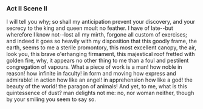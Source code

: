 ### Act II Scene II
I will tell you why; so shall my anticipation
prevent your discovery, and your secrecy to the king
and queen moult no feather. I have of late--but
wherefore I know not--lost all my mirth, forgone all
custom of exercises; and indeed it goes so heavily
with my disposition that this goodly frame, the
earth, seems to me a sterile promontory, this most
excellent canopy, the air, look you, this brave
o'erhanging firmament, this majestical roof fretted
with golden fire, why, it appears no other thing to
me than a foul and pestilent congregation of vapours.
What a piece of work is a man! how noble in reason!
how infinite in faculty! in form and moving how
express and admirable! in action how like an angel!
in apprehension how like a god! the beauty of the
world! the paragon of animals! And yet, to me,
what is this quintessence of dust? man delights not
me: no, nor woman neither, though by your smiling
you seem to say so.